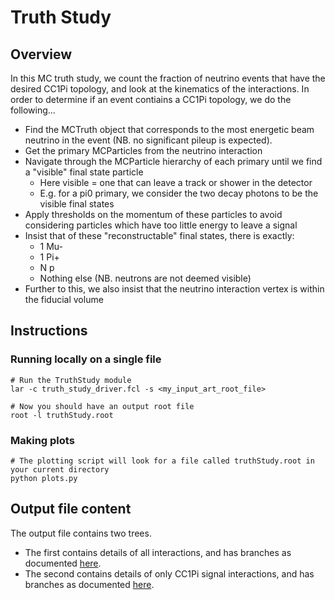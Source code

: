 # Truth Study

## Overview
In this MC truth study, we count the fraction of neutrino events that have the desired CC1Pi topology, and look at the kinematics of the
interactions. In order to determine if an event contiains a CC1Pi topology, we do the following...

- Find the MCTruth object that corresponds to the most energetic beam neutrino in the event (NB. no significant pileup is expected).
- Get the primary MCParticles from the neutrino interaction
- Navigate through the MCParticle hierarchy of each primary until we find a "visible" final state particle
    - Here visible = one that can leave a track or shower in the detector
    - E.g. for a pi0 primary, we consider the two decay photons to be the visible final states
- Apply thresholds on the momentum of these particles to avoid considering particles which have too little energy to leave a signal
- Insist that of these "reconstructable" final states, there is exactly:
    - 1 Mu-
    - 1 Pi+
    - N p
    - Nothing else (NB. neutrons are not deemed visible)
- Further to this, we also insist that the neutrino interaction vertex is within the fiducial volume

## Instructions

### Running locally on a single file
```
# Run the TruthStudy module
lar -c truth_study_driver.fcl -s <my_input_art_root_file>

# Now you should have an output root file
root -l truthStudy.root
```

### Making plots
```
# The plotting script will look for a file called truthStudy.root in your current directory
python plots.py
```

## Output file content

The output file contains two trees.
- The first contains details of all interactions, and has branches as documented [here](https://a-d-smith.github.io/ubcc1pi/html/structubcc1pi_1_1TruthStudy_1_1InteractionOutput.html).
- The second contains details of only CC1Pi signal interactions, and has branches as documented [here](https://a-d-smith.github.io/ubcc1pi/html/structubcc1pi_1_1TruthStudy_1_1SignalOutput.html).
